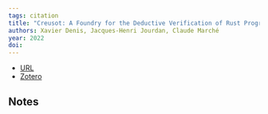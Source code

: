 ```yaml
---
tags: citation
title: "Creusot: A Foundry for the Deductive Verification of Rust Programs"
authors: Xavier Denis, Jacques-Henri Jourdan, Claude Marché
year: 2022
doi: 
---
```


- [URL](https://inria.hal.science/hal-03737878)
- [Zotero](zotero://select/items/@denisCreusotFoundryDeductive2022)

## Notes

